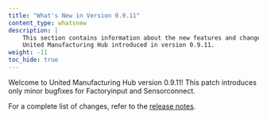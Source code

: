 ```yaml
---
title: "What's New in Version 0.9.11"
content_type: whatsnew
description: |
    This section contains information about the new features and changes in the
    United Manufacturing Hub introduced in version 0.9.11.
weight: -11
toc_hide: true
---
```


<!-- overview -->

Welcome to United Manufacturing Hub version 0.9.11! This patch introduces only
minor bugfixes for Factoryinput and Sensorconnect.
<!-- insert a one-liner about the release here -->

For a complete list of changes, refer to the
[release notes](https://github.com/united-manufacturing-hub/united-manufacturing-hub/releases/tag/v0.9.11/).

<!-- body -->